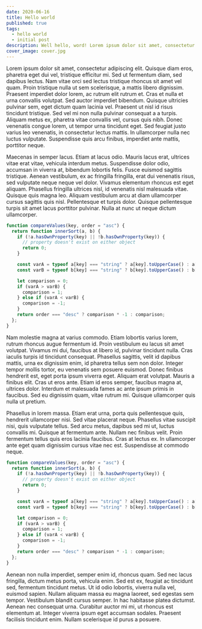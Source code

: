 ```yaml
---
date: 2020-06-16
title: Hello world
published: true
tags:
  - hello world
  - initial post
description: Well hello, word! Lorem ipsum dolor sit amet, consectetur adipiscing elit. Quisque diam eros, pharetra eget dui vel, tristique efficitur mi.
cover_image: cover.jpg
---
```


Lorem ipsum dolor sit amet, consectetur adipiscing elit. Quisque diam eros, pharetra eget dui vel, tristique efficitur mi. Sed ut fermentum diam, sed dapibus lectus. Nam vitae orci sed lectus tristique rhoncus sit amet vel quam. Proin tristique nulla ut sem scelerisque, a mattis libero dignissim. Praesent imperdiet dolor lorem, ac rutrum elit rutrum et. Cras et nulla et urna convallis volutpat. Sed auctor imperdiet bibendum. Quisque ultricies pulvinar sem, eget dictum quam lacinia vel. Praesent ut nisl id risus tincidunt tristique. Sed vel mi non nulla pulvinar consequat a a turpis. Aliquam metus ex, pharetra vitae convallis vel, cursus quis nibh. Donec venenatis congue lorem, ut tempor urna tincidunt eget. Sed feugiat justo varius leo venenatis, in consectetur lectus mattis. In ullamcorper nulla nec luctus vulputate. Suspendisse quis arcu finibus, imperdiet ante mattis, porttitor neque.

Maecenas in semper lacus. Etiam at lacus odio. Mauris lacus erat, ultrices vitae erat vitae, vehicula interdum metus. Suspendisse dolor odio, accumsan in viverra at, bibendum lobortis felis. Fusce euismod sagittis tristique. Aenean vestibulum, ex ac fringilla fringilla, erat dui venenatis risus, sed vulputate neque neque vel dolor. Vivamus elementum rhoncus est eget aliquam. Phasellus fringilla ultrices nisl, id venenatis nisl malesuada vitae. Quisque quis magna leo. Aliquam vestibulum arcu at diam ullamcorper cursus sagittis quis nisl. Pellentesque et turpis dolor. Quisque pellentesque turpis sit amet lacus porttitor pulvinar. Nulla at nunc ut neque dictum ullamcorper.

```javascript
function compareValues(key, order = "asc") {
  return function innerSort(a, b) {
    if (!a.hasOwnProperty(key) || !b.hasOwnProperty(key)) {
      // property doesn't exist on either object
      return 0;
    }

    const varA = typeof a[key] === "string" ? a[key].toUpperCase() : a[key];
    const varB = typeof b[key] === "string" ? b[key].toUpperCase() : b[key];

    let comparison = 0;
    if (varA > varB) {
      comparison = 1;
    } else if (varA < varB) {
      comparison = -1;
    }
    return order === "desc" ? comparison * -1 : comparison;
  };
}
```

Nam molestie magna at varius commodo. Etiam lobortis varius lorem, rutrum rhoncus augue fermentum id. Proin vestibulum eu lacus sit amet volutpat. Vivamus mi dui, faucibus at libero id, pulvinar tincidunt nulla. Cras iaculis turpis id tincidunt consequat. Phasellus sagittis, velit id dapibus mattis, urna ex dignissim enim, id pharetra tellus sem non dolor. Integer tempor mollis tortor, eu venenatis sem posuere euismod. Donec finibus hendrerit est, eget porta ipsum viverra eget. Aliquam erat volutpat. Mauris a finibus elit. Cras ut eros ante. Etiam id eros semper, faucibus magna at, ultrices dolor. Interdum et malesuada fames ac ante ipsum primis in faucibus. Sed eu dignissim quam, vitae rutrum mi. Quisque ullamcorper quis nulla ut pretium.

Phasellus in lorem massa. Etiam erat urna, porta quis pellentesque quis, hendrerit ullamcorper nisi. Sed vitae placerat neque. Phasellus vitae suscipit nisi, quis vulputate tellus. Sed arcu metus, dapibus sed mi ut, luctus convallis mi. Quisque at fermentum ante. Nullam nec finibus velit. Proin fermentum tellus quis eros lacinia faucibus. Cras at lectus ex. In ullamcorper ante eget quam dignissim cursus vitae nec est. Suspendisse at commodo neque.

```javascript
function compareValues(key, order = "asc") {
  return function innerSort(a, b) {
    if (!a.hasOwnProperty(key) || !b.hasOwnProperty(key)) {
      // property doesn't exist on either object
      return 0;
    }

    const varA = typeof a[key] === "string" ? a[key].toUpperCase() : a[key];
    const varB = typeof b[key] === "string" ? b[key].toUpperCase() : b[key];

    let comparison = 0;
    if (varA > varB) {
      comparison = 1;
    } else if (varA < varB) {
      comparison = -1;
    }
    return order === "desc" ? comparison * -1 : comparison;
  };
}
```

Aenean non nulla imperdiet, semper enim id, rhoncus quam. Sed nec lacus fringilla, dictum metus porta, vehicula enim. Sed est ex, feugiat ac tincidunt sed, fermentum tincidunt metus. Ut id odio lobortis, viverra nulla vel, euismod sapien. Nullam aliquam massa eu magna laoreet, sed egestas sem tempor. Vestibulum blandit cursus semper. In hac habitasse platea dictumst. Aenean nec consequat urna. Curabitur auctor mi mi, ut rhoncus est elementum at. Integer viverra ipsum eget accumsan sodales. Praesent facilisis tincidunt enim. Nullam scelerisque id purus a posuere.
